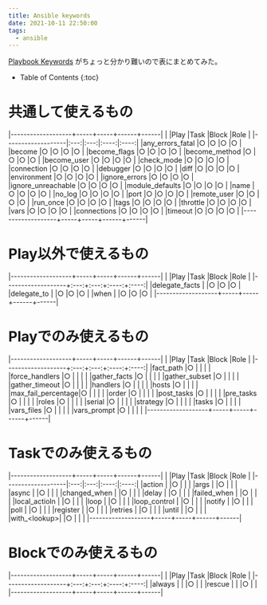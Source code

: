 ```yaml
---
title: Ansible keywords
date: 2021-10-11 22:50:00
tags:
  - ansible
---
```


[Playbook Keywords][playbook_keywords] がちょっと分かり難いので表にまとめてみた。

* Table of Contents
{:toc}

# 共通して使えるもの

|-------------------+-----+-----+------+------|
|                   |Play |Task |Block |Role  |
|-------------------|:---:|:---:|:----:|:----:|
|any_errors_fatal   |○   |○   |○    |○    |
|become             |○   |○   |○    |○    |
|become_flags       |○   |○   |○    |○    |
|become_method      |○   |○   |○    |○    |
|become_user        |○   |○   |○    |○    |
|check_mode         |○   |○   |○    |○    |
|connection         |○   |○   |○    |○    |
|debugger           |○   |○   |○    |○    |
|diff               |○   |○   |○    |○    |
|environment        |○   |○   |○    |○    |
|ignore_errors      |○   |○   |○    |○    |
|ignore_unreachable |○   |○   |○    |○    |
|module_defaults    |○   |○   |○    |○    |
|name               |○   |○   |○    |○    |
|no_log             |○   |○   |○    |○    |
|port               |○   |○   |○    |○    |
|remote_user        |○   |○   |○    |○    |
|run_once           |○   |○   |○    |○    |
|tags               |○   |○   |○    |○    |
|throttle           |○   |○   |○    |○    |
|vars               |○   |○   |○    |○    |
|connections        |○   |○   |○    |○    |
|timeout            |○   |○   |○    |○    |
|-------------------+-----+-----+------+------|

# Play以外で使えるもの

|-------------------+-----+-----+------+------|
|                   |Play |Task |Block |Role  |
|-------------------+:---:+:---:+:----:+:----:|
|delegate_facts     |     |○   |○    |○    |
|delegate_to        |     |○   |○    |○    |
|when               |     |○   |○    |○    |
|-------------------+-----+-----+------+------|

# Playでのみ使えるもの

|-------------------+-----+-----+------+------|
|                   |Play |Task |Block |Role  |
|-------------------+:---:+:---:+:----:+:----:|
|fact_path          |○   |     |      |      |
|force_handlers     |○   |     |      |      |
|gather_facts       |○   |     |      |      |
|gather_subset      |○   |     |      |      |
|gather_timeout     |○   |     |      |      |
|handlers           |○   |     |      |      |
|hosts              |○   |     |      |      |
|max_fail_percentage|○   |     |      |      |
|order              |○   |     |      |      |
|post_tasks         |○   |     |      |      |
|pre_tasks          |○   |     |      |      |
|roles              |○   |     |      |      |
|serial             |○   |     |      |      |
|strategy           |○   |     |      |      |
|tasks              |○   |     |      |      |
|vars_files         |○   |     |      |      |
|vars_prompt        |○   |     |      |      |
|-------------------+-----+-----+------+------|

# Taskでのみ使えるもの

|-------------------+-----+-----+------+------|
|                   |Play |Task |Block |Role  |
|-------------------|:---:|:---:|:----:|:----:|
|action             |     |○   |      |      |
|args               |     |○   |      |      |
|async              |     |○   |      |      |
|changed_when       |     |○   |      |      |
|delay              |     |○   |      |      |
|failed_when        |     |○   |      |      |
|local_actioln      |     |○   |      |      |
|loop               |     |○   |      |      |
|loop_control       |     |○   |      |      |
|notify             |     |○   |      |      |
|poll               |     |○   |      |      |
|register           |     |○   |      |      |
|retries            |     |○   |      |      |
|until              |     |○   |      |      |
|with\_&lt;lookup&gt;|     |○   |      |      |
|-------------------+-----+-----+------+------|

# Blockでのみ使えるもの

|-------------------+-----+-----+------+------|
|                   |Play |Task |Block |Role  |
|-------------------+:---:+:---:+:----:+:----:|
|always             |     |     |○    |      |
|rescue             |     |     |○    |      |
|-------------------+-----+-----+------+------|



[playbook_keywords]: https://docs.ansible.com/ansible/latest/reference_appendices/playbooks_keywords.html "Playbook Keywords - Ansible Documentation"

